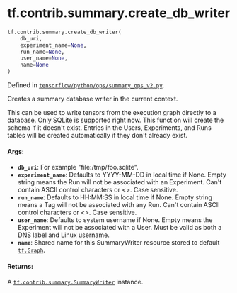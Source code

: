 <div itemscope itemtype="http://developers.google.com/ReferenceObject">
<meta itemprop="name" content="tf.contrib.summary.create_db_writer" />
<meta itemprop="path" content="Stable" />
</div>

# tf.contrib.summary.create_db_writer

``` python
tf.contrib.summary.create_db_writer(
    db_uri,
    experiment_name=None,
    run_name=None,
    user_name=None,
    name=None
)
```



Defined in [`tensorflow/python/ops/summary_ops_v2.py`](https://www.tensorflow.org/code/tensorflow/python/ops/summary_ops_v2.py).

Creates a summary database writer in the current context.

This can be used to write tensors from the execution graph directly
to a database. Only SQLite is supported right now. This function
will create the schema if it doesn't exist. Entries in the Users,
Experiments, and Runs tables will be created automatically if they
don't already exist.

#### Args:

* <b>`db_uri`</b>: For example "file:/tmp/foo.sqlite".
* <b>`experiment_name`</b>: Defaults to YYYY-MM-DD in local time if None.
    Empty string means the Run will not be associated with an
    Experiment. Can't contain ASCII control characters or <>. Case
    sensitive.
* <b>`run_name`</b>: Defaults to HH:MM:SS in local time if None. Empty string
    means a Tag will not be associated with any Run. Can't contain
    ASCII control characters or <>. Case sensitive.
* <b>`user_name`</b>: Defaults to system username if None. Empty means the
    Experiment will not be associated with a User. Must be valid as
    both a DNS label and Linux username.
* <b>`name`</b>: Shared name for this SummaryWriter resource stored to default
    <a href="../../../tf/Graph.md"><code>tf.Graph</code></a>.


#### Returns:

A <a href="../../../tf/contrib/summary/SummaryWriter.md"><code>tf.contrib.summary.SummaryWriter</code></a> instance.